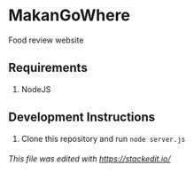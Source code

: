 
# MakanGoWhere
Food review website

## Requirements
1) NodeJS

## Development Instructions
1) Clone this repository and run `node server.js`

###### This file was edited with https://stackedit.io/